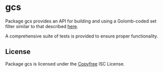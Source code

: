 # gcs

Package gcs provides an API for building and using a Golomb-coded set filter
similar to that described [here](http://giovanni.bajo.it/post/47119962313/golomb-coded-sets-smaller-than-bloom-filters).

A comprehensive suite of tests is provided to ensure proper functionality.

## License

Package gcs is licensed under the [Copyfree](http://Copyfree.org) ISC
License.
